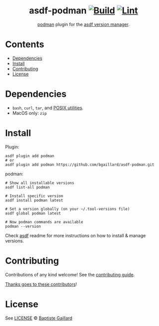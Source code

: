 <div align="center">

# asdf-podman [![Build](https://github.com/bgaillard/asdf-podman/actions/workflows/build.yml/badge.svg)](https://github.com/bgaillard/asdf-podman/actions/workflows/build.yml) [![Lint](https://github.com/bgaillard/asdf-podman/actions/workflows/lint.yml/badge.svg)](https://github.com/bgaillard/asdf-podman/actions/workflows/lint.yml)

[podman](https://github.com/bgaillard/asdf-podman) plugin for the [asdf version manager](https://asdf-vm.com).

</div>

# Contents

- [Dependencies](#dependencies)
- [Install](#install)
- [Contributing](#contributing)
- [License](#license)

# Dependencies

- `bash`, `curl`, `tar`, and [POSIX utilities](https://pubs.opengroup.org/onlinepubs/9699919799/idx/utilities.html).
- MacOS only: `zip`

# Install

Plugin:

```shell
asdf plugin add podman
# or
asdf plugin add podman https://github.com/bgaillard/asdf-podman.git
```

podman:

```shell
# Show all installable versions
asdf list-all podman

# Install specific version
asdf install podman latest

# Set a version globally (on your ~/.tool-versions file)
asdf global podman latest

# Now podman commands are available
podman --version
```

Check [asdf](https://github.com/asdf-vm/asdf) readme for more instructions on how to install & manage versions.

# Contributing

Contributions of any kind welcome! See the [contributing guide](contributing.md).

[Thanks goes to these contributors](https://github.com/bgaillard/asdf-podman/graphs/contributors)!

# License

See [LICENSE](LICENSE) © [Baptiste Gaillard](https://github.com/bgaillard/)
